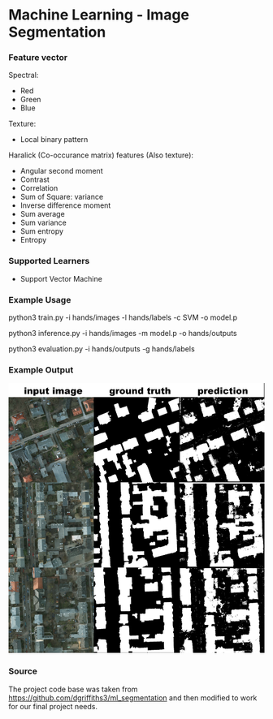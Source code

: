 # Machine Learning - Image Segmentation
### Feature vector

Spectral:

* Red
* Green
* Blue

Texture:

* Local binary pattern

Haralick (Co-occurance matrix) features (Also texture):

* Angular second moment
* Contrast
* Correlation
* Sum of Square: variance
* Inverse difference moment
* Sum average
* Sum variance
* Sum entropy
* Entropy

### Supported Learners

* Support Vector Machine

### Example Usage
python3 train.py -i hands/images -l hands/labels -c SVM -o model.p

python3 inference.py -i hands/images -m model.p -o hands/outputs

python3 evaluation.py -i hands/outputs -g hands/labels

### Example Output

![Example Output](pots/image_small.png)

### Source
The project code base was taken from https://github.com/dgriffiths3/ml_segmentation and then modified to work for our final project needs. 
